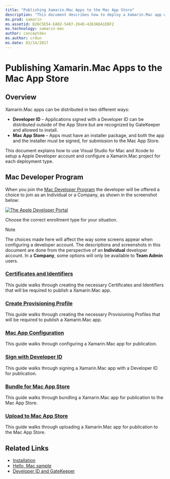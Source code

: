 ```yaml
---
title: "Publishing Xamarin.Mac Apps to the Mac App Store"
description: "This document describes how to deploy a Xamarin.Mac app with Visual Studio for Mac. It explains how to set up a Mac Developer Account, how to create the certificates for code signing, and how to use them to build Mac apps that can be distributed directly or via the Mac App Store."
ms.prod: xamarin
ms.assetid: D26C5E54-EAD2-5487-264D-4263AEA1EBF2
ms.technology: xamarin-mac
author: conceptdev
ms.author: crdun
ms.date: 03/14/2017
---
```


# Publishing Xamarin.Mac Apps to the Mac App Store

## Overview

Xamarin.Mac apps can be distributed in two different ways:

- **Developer ID** – Applications signed with a Developer ID can be distributed outside of the App Store but are recognized by GateKeeper and allowed to install.
- **Mac App Store** – Apps must have an installer package, and both the app and the installer must be signed, for submission to the Mac App Store.

This document explains how to use Visual Studio for Mac and Xcode to setup a Apple
Developer account and configure a Xamarin.Mac project for each deployment
type.

## Mac Developer Program

When you join the [Mac Developer Program](https://developer.apple.com/devcenter/mac/) the developer will be offered a choice to join as an Individual or a Company, as shown in the screenshot below:

[![The Apple Developer Portal](images/image1.png "The Apple Developer Portal")](images/image1-large.png#lightbox)

Choose the correct enrollment type for your situation.

> [!NOTE]
> The choices made here will affect the way some screens appear when configuring a developer account. The descriptions and screenshots in this document are done from the perspective of an **Individual** developer account. In a **Company**, some options will only be available to **Team Admin** users.

### [Certificates and Identifiers](~/mac/deploy-test/publishing-to-the-app-store/certificates-identifiers.md)

This guide walks through creating the necessary Certificates and Identifiers that will be required to publish a Xamarin.Mac app.

### [Create Provisioning Profile](~/mac/deploy-test/publishing-to-the-app-store/profiles.md)

This guide walks through creating the necessary Provisioning Profiles that will be required to publish a Xamarin.Mac app.

### [Mac App Configuration](~/mac/deploy-test/publishing-to-the-app-store/app-configuration.md)

This guide walks through configuring a Xamarin.Mac app for publication.

### [Sign with Developer ID](~/mac/deploy-test/publishing-to-the-app-store/signing.md)

This guide walks through signing a Xamarin.Mac app with a Developer ID for publication.

### [Bundle for Mac App Store](~/mac/deploy-test/publishing-to-the-app-store/bundling.md)

This guide walks through bundling a Xamarin.Mac app for publication to the Mac App Store.

### [Upload to Mac App Store](~/mac/deploy-test/publishing-to-the-app-store/uploading.md)

This guide walks through uploading a Xamarin.Mac app for publication to the Mac App Store.

## Related Links

- [Installation](/visualstudio/mac/installation/)
- [Hello, Mac sample](~/mac/get-started/hello-mac.md)
- [Developer ID and GateKeeper](https://developer.apple.com/resources/developer-id/)
